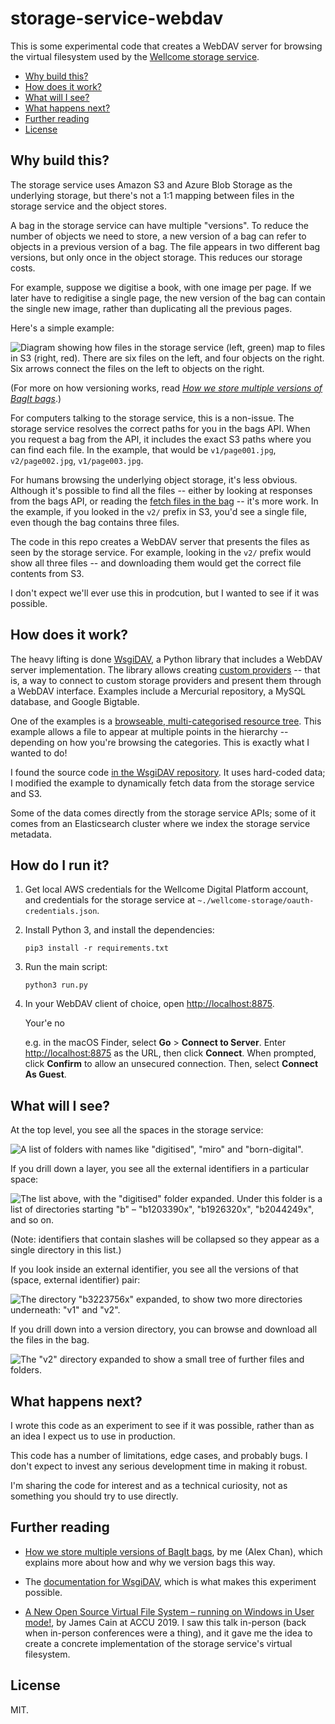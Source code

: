 # storage-service-webdav

This is some experimental code that creates a WebDAV server for browsing the virtual filesystem used by the [Wellcome storage service](https://github.com/wellcomecollection/storage-service).

-   [Why build this?](#why-build-this)
-   [How does it work?](#how-does-it-work)
-   [What will I see?](#what-will-i-see)
-   [What happens next?](#what-happens-next)
-   [Further reading](#further-reading)
-   [License](#license)



## Why build this?

The storage service uses Amazon S3 and Azure Blob Storage as the underlying storage, but there's not a 1:1 mapping between files in the storage service and the object stores.

A bag in the storage service can have multiple "versions".
To reduce the number of objects we need to store, a new version of a bag can refer to objects in a previous version of a bag.
The file appears in two different bag versions, but only once in the object storage.
This reduces our storage costs.

For example, suppose we digitise a book, with one image per page.
If we later have to redigitise a single page, the new version of the bag can contain the single new image, rather than duplicating all the previous pages.

Here's a simple example:

![Diagram showing how files in the storage service (left, green) map to files in S3 (right, red). There are six files on the left, and four objects on the right. Six arrows connect the files on the left to objects on the right.](virtual_filesystem.png)

(For more on how versioning works, read [*How we store multiple versions of BagIt bags*](https://stacks.wellcomecollection.org/how-we-store-multiple-versions-of-bagit-bags-e68499815184).)

For computers talking to the storage service, this is a non-issue.
The storage service resolves the correct paths for you in the bags API.
When you request a bag from the API, it includes the exact S3 paths where you can find each file.
In the example, that would be `v1/page001.jpg`, `v2/page002.jpg`, `v1/page003.jpg`.

For humans browsing the underlying object storage, it's less obvious.
Although it's possible to find all the files -- either by looking at responses from the bags API, or reading the [fetch files in the bag](https://tools.ietf.org/html/rfc8493#section-2.2.3) -- it's more work.
In the example, if you looked in the `v2/` prefix in S3, you'd see a single file, even though the bag contains three files.

The code in this repo creates a WebDAV server that presents the files as seen by the storage service.
For example, looking in the `v2/` prefix would show all three files -- and downloading them would get the correct file contents from S3.

I don't expect we'll ever use this in prodcution, but I wanted to see if it was possible.



## How does it work?

The heavy lifting is done [WsgiDAV](https://pypi.org/project/WsgiDAV/), a Python library that includes a WebDAV server implementation.
The library allows creating [custom providers](https://wsgidav.readthedocs.io/en/latest/user_guide_custom_providers.html) -- that is, a way to connect to custom storage providers and present them through a WebDAV interface.
Examples include a Mercurial repository, a MySQL database, and Google Bigtable.

One of the examples is a [browseable, multi-categorised resource tree](https://wsgidav.readthedocs.io/en/latest/addons-virtual.html).
This example allows a file to appear at multiple points in the hierarchy -- depending on how you're browsing the categories.
This is exactly what I wanted to do!

I found the source code [in the WsgiDAV repository](https://github.com/mar10/wsgidav/blob/2e375551f1961380d7afd2cbcf3bef32bb98b8d7/wsgidav/samples/virtual_dav_provider.py).
It uses hard-coded data; I modified the example to dynamically fetch data from the storage service and S3.

Some of the data comes directly from the storage service APIs; some of it comes from an Elasticsearch cluster where we index the storage service metadata.



## How do I run it?

1.  Get local AWS credentials for the Wellcome Digital Platform account, and credentials for the storage service at `~./wellcome-storage/oauth-credentials.json`.

2.  Install Python 3, and install the dependencies:

    ```
    pip3 install -r requirements.txt
    ```

3.  Run the main script:

    ```
    python3 run.py
    ```

4.  In your WebDAV client of choice, open <http://localhost:8875>.

    Your'e no

    e.g. in the macOS Finder, select **Go** > **Connect to Server**.
    Enter <http://localhost:8875> as the URL, then click **Connect**.
    When prompted, click **Confirm** to allow an unsecured connection.
    Then, select **Connect As Guest**.



## What will I see?

At the top level, you see all the spaces in the storage service:

![A list of folders with names like "digitised", "miro" and "born-digital".](screenshot1_spaces.png)

If you drill down a layer, you see all the external identifiers in a particular space:

![The list above, with the "digitised" folder expanded. Under this folder is a list of directories starting "b" – "b1203390x", "b1926320x", "b2044249x", and so on.](screenshot2_externalIdentifiers.png)

(Note: identifiers that contain slashes will be collapsed so they appear as a single directory in this list.)

If you look inside an external identifier, you see all the versions of that (space, external identifier) pair:

![The directory "b3223756x" expanded, to show two more directories underneath: "v1" and "v2".](screenshot3_versions.png)

If you drill down into a version directory, you can browse and download all the files in the bag.

![The "v2" directory expanded to show a small tree of further files and folders.](screenshot4_bag_files.png)



## What happens next?

I wrote this code as an experiment to see if it was possible, rather than as an idea I expect us to use in production.

This code has a number of limitations, edge cases, and probably bugs.
I don't expect to invest any serious development time in making it robust.

I'm sharing the code for interest and as a technical curiosity, not as something you should try to use directly.



## Further reading

-   [How we store multiple versions of BagIt bags](https://stacks.wellcomecollection.org/how-we-store-multiple-versions-of-bagit-bags-e68499815184), by me (Alex Chan), which explains more about how and why we version bags this way.

-   The [documentation for WsgiDAV](https://wsgidav.readthedocs.io/en/latest/), which is what makes this experiment possible.

-   [A New Open Source Virtual File System – running on Windows in User mode!](https://www.youtube.com/watch?v=tDUL3wEs2ew), by James Cain at ACCU 2019.
    I saw this talk in-person (back when in-person conferences were a thing), and it gave me the idea to create a concrete implementation of the storage service's virtual filesystem.



## License

MIT.
